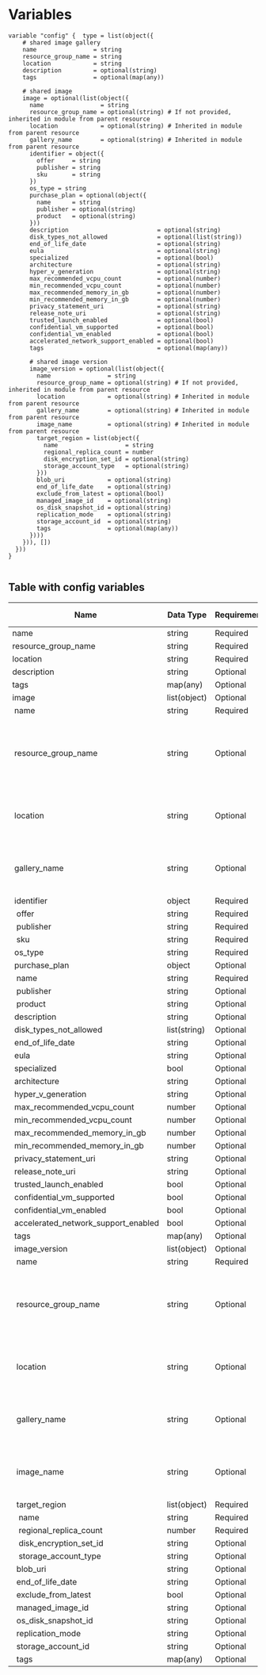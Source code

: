 # Variables

```
variable "config" {  type = list(object({
    # shared image gallery
    name                = string
    resource_group_name = string
    location            = string
    description         = optional(string)
    tags                = optional(map(any))

    # shared image
    image = optional(list(object({
      name                = string
      resource_group_name = optional(string) # If not provided, inherited in module from parent resource
      location            = optional(string) # Inherited in module from parent resource
      gallery_name        = optional(string) # Inherited in module from parent resource
      identifier = object({
        offer     = string
        publisher = string
        sku       = string
      })
      os_type = string
      purchase_plan = optional(object({
        name      = string
        publisher = optional(string)
        product   = optional(string)
      }))
      description                         = optional(string)
      disk_types_not_allowed              = optional(list(string))
      end_of_life_date                    = optional(string)
      eula                                = optional(string)
      specialized                         = optional(bool)
      architecture                        = optional(string)
      hyper_v_generation                  = optional(string)
      max_recommended_vcpu_count          = optional(number)
      min_recommended_vcpu_count          = optional(number)
      max_recommended_memory_in_gb        = optional(number)
      min_recommended_memory_in_gb        = optional(number)
      privacy_statement_uri               = optional(string)
      release_note_uri                    = optional(string)
      trusted_launch_enabled              = optional(bool)
      confidential_vm_supported           = optional(bool)
      confidential_vm_enabled             = optional(bool)
      accelerated_network_support_enabled = optional(bool)
      tags                                = optional(map(any))

      # shared image version
      image_version = optional(list(object({
        name                = string
        resource_group_name = optional(string) # If not provided, inherited in module from parent resource
        location            = optional(string) # Inherited in module from parent resource
        gallery_name        = optional(string) # Inherited in module from parent resource
        image_name          = optional(string) # Inherited in module from parent resource
        target_region = list(object({
          name                   = string
          regional_replica_count = number
          disk_encryption_set_id = optional(string)
          storage_account_type   = optional(string)
        }))
        blob_uri            = optional(string)
        end_of_life_date    = optional(string)
        exclude_from_latest = optional(bool)
        managed_image_id    = optional(string)
        os_disk_snapshot_id = optional(string)
        replication_mode    = optional(string)
        storage_account_id  = optional(string)
        tags                = optional(map(any))
      })))
    })), [])
  }))
}


```


## Table with config variables

| Name | Data Type | Requirement | Default Value | Comment |
| ------- | --------- | ----------- | ------------- | ------- |
|name | string | Required |  |  |
|resource_group_name | string | Required |  |  |
|location | string | Required |  |  |
|description | string | Optional |  |  |
|tags | map(any) | Optional |  |  |
|image | list(object) | Optional | [] |  |
|&nbsp;name | string | Required |  |  |
|&nbsp;resource_group_name | string | Optional |  |  If not provided, inherited in module from parent resource |
|&nbsp;location | string | Optional |  |  Inherited in module from parent resource |
|&nbsp;gallery_name | string | Optional |  |  Inherited in module from parent resource |
|&nbsp;identifier | object | Required |  |  |
|&nbsp;&nbsp;offer | string | Required |  |  |
|&nbsp;&nbsp;publisher | string | Required |  |  |
|&nbsp;&nbsp;sku | string | Required |  |  |
|&nbsp;os_type | string | Required |  |  |
|&nbsp;purchase_plan | object | Optional |  |  |
|&nbsp;&nbsp;name | string | Required |  |  |
|&nbsp;&nbsp;publisher | string | Optional |  |  |
|&nbsp;&nbsp;product | string | Optional |  |  |
|&nbsp;description | string | Optional |  |  |
|&nbsp;disk_types_not_allowed | list(string) | Optional |  |  |
|&nbsp;end_of_life_date | string | Optional |  |  |
|&nbsp;eula | string | Optional |  |  |
|&nbsp;specialized | bool | Optional |  |  |
|&nbsp;architecture | string | Optional |  |  |
|&nbsp;hyper_v_generation | string | Optional |  |  |
|&nbsp;max_recommended_vcpu_count | number | Optional |  |  |
|&nbsp;min_recommended_vcpu_count | number | Optional |  |  |
|&nbsp;max_recommended_memory_in_gb | number | Optional |  |  |
|&nbsp;min_recommended_memory_in_gb | number | Optional |  |  |
|&nbsp;privacy_statement_uri | string | Optional |  |  |
|&nbsp;release_note_uri | string | Optional |  |  |
|&nbsp;trusted_launch_enabled | bool | Optional |  |  |
|&nbsp;confidential_vm_supported | bool | Optional |  |  |
|&nbsp;confidential_vm_enabled | bool | Optional |  |  |
|&nbsp;accelerated_network_support_enabled | bool | Optional |  |  |
|&nbsp;tags | map(any) | Optional |  |  |
|&nbsp;image_version | list(object) | Optional | [] |  |
|&nbsp;&nbsp;name | string | Required |  |  |
|&nbsp;&nbsp;resource_group_name | string | Optional |  |  If not provided, inherited in module from parent resource |
|&nbsp;&nbsp;location | string | Optional |  |  Inherited in module from parent resource |
|&nbsp;&nbsp;gallery_name | string | Optional |  |  Inherited in module from parent resource |
|&nbsp;&nbsp;image_name | string | Optional |  |  Inherited in module from parent resource |
|&nbsp;&nbsp;target_region | list(object) | Required |  |  |
|&nbsp;&nbsp;&nbsp;name | string | Required |  |  |
|&nbsp;&nbsp;&nbsp;regional_replica_count | number | Required |  |  |
|&nbsp;&nbsp;&nbsp;disk_encryption_set_id | string | Optional |  |  |
|&nbsp;&nbsp;&nbsp;storage_account_type | string | Optional |  |  |
|&nbsp;&nbsp;blob_uri | string | Optional |  |  |
|&nbsp;&nbsp;end_of_life_date | string | Optional |  |  |
|&nbsp;&nbsp;exclude_from_latest | bool | Optional |  |  |
|&nbsp;&nbsp;managed_image_id | string | Optional |  |  |
|&nbsp;&nbsp;os_disk_snapshot_id | string | Optional |  |  |
|&nbsp;&nbsp;replication_mode | string | Optional |  |  |
|&nbsp;&nbsp;storage_account_id | string | Optional |  |  |
|&nbsp;&nbsp;tags | map(any) | Optional |  |  |


